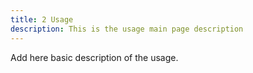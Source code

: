 ```yaml
---
title: 2 Usage
description: This is the usage main page description
---
```


Add here basic description of the usage.